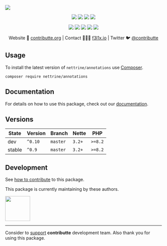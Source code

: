 ![](https://heatbadger.now.sh/github/readme/contributte/doctrine-annotations/)

<p align=center>
  <a href="https://github.com/contributte/doctrine-annotations/actions"><img src="https://badgen.net/github/checks/nettrine/annotations/master?annotations=300"></a>
  <a href="https://coveralls.io/r/nettrine/annotations"><img src="https://badgen.net/coveralls/c/github/nettrine/annotations?annotations=300"></a>
  <a href="https://packagist.org/packages/nettrine/annotations"><img src="https://badgen.net/packagist/dm/nettrine/annotations"></a>
  <a href="https://packagist.org/packages/nettrine/annotations"><img src="https://badgen.net/packagist/v/nettrine/annotations"></a>
</p>
<p align=center>
  <a href="https://packagist.org/packages/nettrine/annotations"><img src="https://badgen.net/packagist/php/nettrine/annotations"></a>
  <a href="https://github.com/contributte/doctrine-annotations"><img src="https://badgen.net/github/license/contributte/doctrine-annotations"></a>
  <a href="https://bit.ly/ctteg"><img src="https://badgen.net/badge/support/gitter/cyan"></a>
  <a href="https://bit.ly/cttfo"><img src="https://badgen.net/badge/support/forum/yellow"></a>
  <a href="https://contributte.org/partners.html"><img src="https://badgen.net/badge/sponsor/donations/F96854"></a>
</p>

<p align=center>
Website 🚀 <a href="https://contributte.org">contributte.org</a> | Contact 👨🏻‍💻 <a href="https://f3l1x.io">f3l1x.io</a> | Twitter 🐦 <a href="https://twitter.com/contributte">@contributte</a>
</p>


## Usage

To install the latest version of `nettrine/annotations` use [Composer](https://getcomposer.org).

```
composer require nettrine/annotations
```

## Documentation

For details on how to use this package, check out our [documentation](.docs).

## Versions

| State  | Version | Branch   | Nette  | PHP     |
|--------|---------|----------|--------|---------|
| dev    | `^0.10` | `master` | `3.2+` | `>=8.2` |
| stable | `^0.9`  | `master` | `3.2+` | `>=8.2` |

## Development

See [how to contribute](https://contributte.org/contributing.html) to this package.

This package is currently maintaining by these authors.

<a href="https://github.com/f3l1x">
  <img width="80" height="80" src="https://avatars2.githubusercontent.com/u/538058?v=3&s=80">
</a>

-----

Consider to [support](https://contributte.org/partners.html) **contributte** development team.
Also thank you for using this package.


